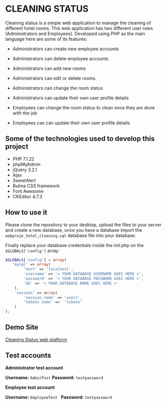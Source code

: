 # CLEANING STATUS

Cleaning status is a simple web application to manage the cleaning of different hotel rooms. This web application has two different user roles (Administrators and Employees). Developed using PHP as the main language here are some of its features:

- Administrators can create new employee accounts
- Administrators can delete employee accounts
- Administrators can add new rooms
- Administrators can edit or delete rooms
- Administrators can change the room status
- Administrators can update their own user profile details

- Employees can change the room status to clean once they are done with the job
- Employees can can update their own user profile details


## Some of the technologies used to develop this project

- PHP 7.1.22
- phpMyAdmin
- jQuery 3.2.1
- Ajax
- SweetAlert
- Bulma CSS framework
- Font Awesome
- CKEditor 4.7.3


## How to use it

Please clone the repository to your desktop, upload the files to your server and create a new database, once you have a database import the `webproje_hotel_cleaning.sql` database file into your database.

Finally replace your database credentials inside the init.php on the `$GLOBALS['config']` array:

```php
$GLOBALS['config'] = array(
   'mysql' => array(
		'host' => 'localhost',
		'username' => '< YOUR DATABASE USERNAME GOES HERE >',
		'password' => '< YOUR DATABASE PASSWORD GOES HERE >',
		'db' => '< YOUR DATABASE NAME GOES HERE >'
	),
	'session' => array(
		'session_name' => 'users',
		'tokens_name' =>  'tokens'
	)
);
```

## Demo Site

[Cleaning Status web platform](http://cleaning-status.web-projects.work/)

## Test accounts

**Administrator test account**


**Username:** `AdminTest`
**Password:** `testpassword`

**Employee test account**


**Username:** `EmployeeTest	`
**Password:** `testpassword`
